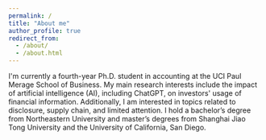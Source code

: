 ```yaml
---
permalink: /
title: "About me"
author_profile: true
redirect_from: 
  - /about/
  - /about.html
---
```


I'm currently a fourth-year Ph.D. student in accounting at the UCI Paul Merage School of Business. My main research interests include the impact of artificial intelligence (AI), including ChatGPT, on investors' usage of financial information. Additionally, I am interested in topics related to disclosure, supply chain, and limited attention. I hold a bachelor’s degree from Northeastern University and master’s degrees from Shanghai Jiao Tong University and the University of California, San Diego.
